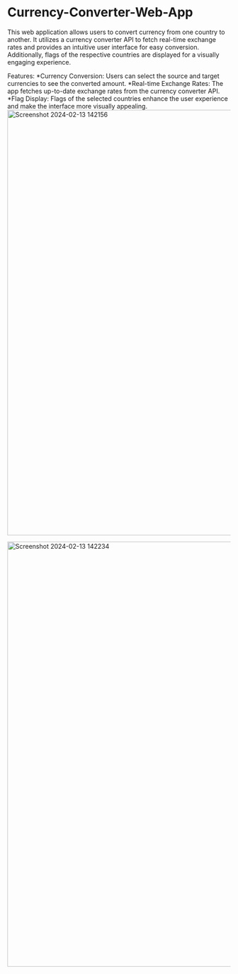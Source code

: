 # Currency-Converter-Web-App
This web application allows users to convert currency from one country to another. It utilizes a currency converter API to fetch real-time exchange rates and provides an intuitive user interface for easy conversion. Additionally, flags of the respective countries are displayed for a visually engaging experience.

Features:
*Currency Conversion: Users can select the source and target currencies to see the converted amount.
*Real-time Exchange Rates: The app fetches up-to-date exchange rates from the currency converter API.
*Flag Display: Flags of the selected countries enhance the user experience and make the interface more visually appealing.
<img width="959" alt="Screenshot 2024-02-13 142156" src="https://github.com/nandnrnsingh/Currency-Converter-Web-App/assets/121127563/718b9d35-79f2-4899-b9d6-0c60a45a8518">

<img width="958" alt="Screenshot 2024-02-13 142234" src="https://github.com/nandnrnsingh/Currency-Converter-Web-App/assets/121127563/309480bf-eb35-45e6-ae00-1db7877c2dd5">
